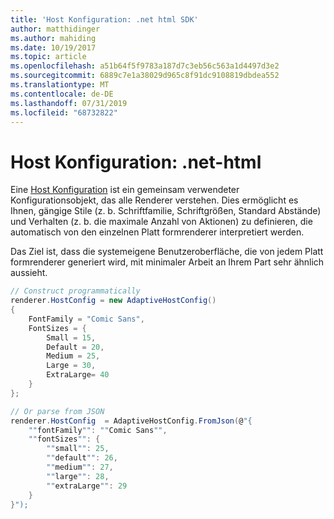 ```yaml
---
title: 'Host Konfiguration: .net html SDK'
author: matthidinger
ms.author: mahiding
ms.date: 10/19/2017
ms.topic: article
ms.openlocfilehash: a51b64f5f9783a187d7c3eb56c563a1d4497d3e2
ms.sourcegitcommit: 6889c7e1a38029d965c8f91dc9108819dbdea552
ms.translationtype: MT
ms.contentlocale: de-DE
ms.lasthandoff: 07/31/2019
ms.locfileid: "68732822"
---
```

# <a name="host-config---net-html"></a>Host Konfiguration: .net-html

Eine [Host Konfiguration](../../../rendering-cards/host-config.md) ist ein gemeinsam verwendeter Konfigurationsobjekt, das alle Renderer verstehen. Dies ermöglicht es Ihnen, gängige Stile (z. b. Schriftfamilie, Schriftgrößen, Standard Abstände) und Verhalten (z. b. die maximale Anzahl von Aktionen) zu definieren, die automatisch von den einzelnen Platt formrenderer interpretiert werden. 

Das Ziel ist, dass die systemeigene Benutzeroberfläche, die von jedem Platt formrenderer generiert wird, mit minimaler Arbeit an Ihrem Part sehr ähnlich aussieht.

```csharp
// Construct programmatically
renderer.HostConfig = new AdaptiveHostConfig() 
{
    FontFamily = "Comic Sans",
    FontSizes = {
        Small = 15,
        Default = 20,
        Medium = 25,
        Large = 30,
        ExtraLarge= 40
    }
};

// Or parse from JSON
renderer.HostConfig  = AdaptiveHostConfig.FromJson(@"{
    ""fontFamily"": ""Comic Sans"",
    ""fontSizes"": {
        ""small"": 25,
        ""default"": 26,
        ""medium"": 27,
        ""large"": 28,
        ""extraLarge"": 29
    }
}");
```